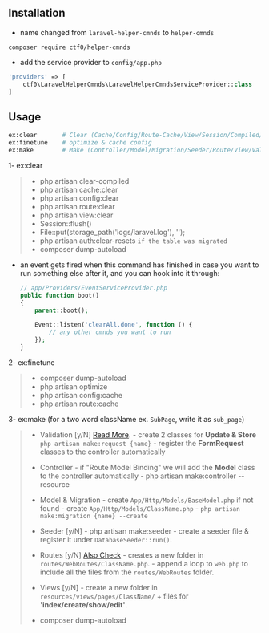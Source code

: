 ## Installation

- name changed from `laravel-helper-cmnds` to `helper-cmnds`

`composer require ctf0/helper-cmnds`

- add the service provider to `config/app.php`
```php
'providers' => [
    ctf0\LaravelHelperCmnds\LaravelHelperCmndsServiceProvider::class
]
```

## Usage

```bash
ex:clear       # Clear (Cache/Config/Route-Cache/View/Session/Compiled/Laravel-LogFile/Pass-Resets)
ex:finetune    # optimize & cache config
ex:make        # Make (Controller/Model/Migration/Seeder/Route/View/Validation)
```

1- ex:clear
>  - php artisan clear-compiled
>  - php artisan cache:clear
>  - php artisan config:clear
>  - php artisan route:clear
>  - php artisan view:clear
>  - Session::flush()
>  - File::put(storage_path('logs/laravel.log'), '');
>  - php artisan auth:clear-resets `if the table was migrated`
>  - composer dump-autoload

* an event gets fired when this command has finished in case you want to run something else after it, and you can hook into it through:
    ```php
    // app/Providers/EventServiceProvider.php
    public function boot()
    {
        parent::boot();

        Event::listen('clearAll.done', function () {
            // any other cmnds you want to run
        });
    }
    ```

2- ex:finetune
>  - composer dump-autoload
>  - php artisan optimize
>  - php artisan config:cache
>  - php artisan route:cache

3- ex:make (for a two word className ex. `SubPage`, write it as `sub_page`)
> - Validation [y/N] [Read More](https://ctf0.wordpress.com/2016/10/16/extend-formrequest-to-allow-more-functionality-in-laravel-v5-3/).
    - create 2 classes for **Update & Store** `php artisan make:request {name}`
    - register the **FormRequest** classes to the controller automatically
>
> - Controller
    - if "Route Model Binding" we will add the **Model** class to the controller automatically
    - php artisan make:controller --resource
>
> - Model & Migration
    - create `App/Http/Models/BaseModel.php` if not found
    - create `App/Http/Models/ClassName.php`
    - `php artisan make:migration {name} --create`
>
> - Seeder [y/N]
    - php artisan make:seeder
    - create a seeder file & register it under `DatabaseSeeder::run()`.
>
> - Routes [y/N] [Also Check](http://code4fun.io/post/how-to-share-data-with-all-views-in-laravel-5-3-the-right-way)
    - creates a new folder in `routes/WebRoutes/ClassName.php`.
    - append a loop to `web.php` to include all the files from the `routes/WebRoutes` folder.
>
> - Views [y/N]
    - create a new folder in `resources/views/pages/ClassName/` + files for **'index/create/show/edit'**.
>
> - composer dump-autoload
